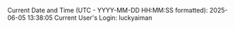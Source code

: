 Current Date and Time (UTC - YYYY-MM-DD HH:MM:SS formatted): 2025-06-05 13:38:05
Current User's Login: luckyaiman

